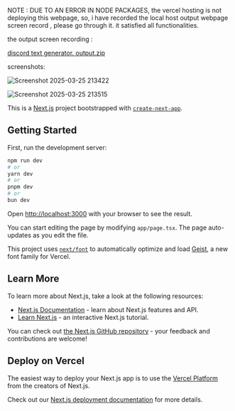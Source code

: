 NOTE : DUE TO AN ERROR IN NODE PACKAGES, the vercel hosting is not deploying this webpage, so, i have recorded the local host output webpage screen record , please go through it.
it satisfied all functionalities.

the output screen recording  :

[discord text generator. output.zip](https://github.com/user-attachments/files/19454176/discord.text.generator.output.zip)


screenshots:

![Screenshot 2025-03-25 213422](https://github.com/user-attachments/assets/33563103-a01a-4800-8ff5-30e134307856)


![Screenshot 2025-03-25 213515](https://github.com/user-attachments/assets/7a51108a-432e-4958-ae3d-70acd8052028)



This is a [Next.js](https://nextjs.org) project bootstrapped with [`create-next-app`](https://nextjs.org/docs/app/api-reference/cli/create-next-app).

## Getting Started

First, run the development server:

```bash
npm run dev
# or
yarn dev
# or
pnpm dev
# or
bun dev
```

Open [http://localhost:3000](http://localhost:3000) with your browser to see the result.

You can start editing the page by modifying `app/page.tsx`. The page auto-updates as you edit the file.

This project uses [`next/font`](https://nextjs.org/docs/app/building-your-application/optimizing/fonts) to automatically optimize and load [Geist](https://vercel.com/font), a new font family for Vercel.

## Learn More

To learn more about Next.js, take a look at the following resources:

- [Next.js Documentation](https://nextjs.org/docs) - learn about Next.js features and API.
- [Learn Next.js](https://nextjs.org/learn) - an interactive Next.js tutorial.

You can check out [the Next.js GitHub repository](https://github.com/vercel/next.js) - your feedback and contributions are welcome!

## Deploy on Vercel

The easiest way to deploy your Next.js app is to use the [Vercel Platform](https://vercel.com/new?utm_medium=default-template&filter=next.js&utm_source=create-next-app&utm_campaign=create-next-app-readme) from the creators of Next.js.

Check out our [Next.js deployment documentation](https://nextjs.org/docs/app/building-your-application/deploying) for more details.
